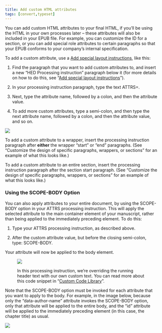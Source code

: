 ```yaml
---
title: Add custom HTML attributes
tags: [convert,typeset]
---
```

 
<html><body><section data-type="appendix" class="hsecappendix" data-hederis-type="hsecappendix" id="custom-attributes" data-pi-attrs="id: custom-attributes; data-tags: convert,typeset;" role="doc-appendix" data-tags="convert,typeset" data-author-name=" " data-book-title=" " title="Add custom HTML attributes"><p class="hblkp" data-hederis-type="hblkp" id="p6F1gvGkc">You can add custom HTML attributes to your final HTML, if you&#8217;ll be using the HTML in your own processes later &#8211; these attributes will also be included in your EPUB file. For example, you can customize the ID for a section, or you can add special role attributes to certain paragraphs so that your EPUB conforms to your company&#8217;s internal specification.</p><p class="hblkp" data-hederis-type="hblkp" id="pxP2b06gC">To add a custom attribute, use a <a href="{% link _docs/custom-design.md %}" data-hederis-type="hspana" id="pmjbm2jsN"><span class="Hyperlink" data-hederis-type="hspnspan" id="pz58QR2U6">Add special layout instructions</span></a>, like this:</p><ol class="hwprnumlist" data-hederis-type="hwprnumlist" id="pZF9CbBeq"><li class="hblkoli" data-hederis-type="hblkoli" id="li7WUZeMIJ"><p class="hblkoli" data-hederis-type="hblklip" id="pkFaDmEDO">Find the paragraph that you want to add custom attributes to, and insert a new &#8220;HED Processing instruction&#8221; paragraph below it (for more details on how to do this, see &#8220;<a href="{% link _docs/custom-design.md %}" data-hederis-type="hspana" id="pVuF8qX50"><span class="Hyperlink" data-hederis-type="hspnspan" id="pNXxV0Mzu">Add special layout instructions</span></a>&#8221;).</p></li><li class="hblkoli" data-hederis-type="hblkoli" id="lil0c2ibTk"><p class="hblkoli" data-hederis-type="hblklip" id="p1cV2T0g8">In your processing instruction paragraph, type the text ATTRS=.</p></li><li class="hblkoli" data-hederis-type="hblkoli" id="liaOUslolG"><p class="hblkoli" data-hederis-type="hblklip" id="pzpgrRCiu">Next, type the attribute name, followed by a colon, and then the attribute value.</p></li><li class="hblkoli" data-hederis-type="hblkoli" id="liUQSr8D6J"><p class="hblkoli" data-hederis-type="hblklip" id="pCn3kxHsp">To add more custom attributes, type a semi-colon, and then type the next attribute name, followed by a colon, and then the attribute value, and so on.</p></li></ol><img data-hederis-type="hblkimg" class="hblkimg" id="pQqqK9frE" src="customattrs.png" data-img-src="customattrs.png"/><p class="hblkp" data-hederis-type="hblkp" id="pZCdv2jM4">To add a custom attribute to a wrapper, insert the processing instruction paragraph after <strong data-hederis-type="hspanstrong" id="pywJrdC26">either</strong> the wrapper &#8220;start&#8221; or &#8220;end&#8221; paragraphs. (See &#8220;Customize the design of specific paragraphs, wrappers, or sections&#8221; for an example of what this looks like.)</p><p class="hblkp" data-hederis-type="hblkp" id="p9kzhtiZF">To add a custom attribute to an entire section, insert the processing instruction paragraph after the section start paragraph. (See &#8220;Customize the design of specific paragraphs, wrappers, or sections&#8221; for an example of what this looks like.)</p><section class="hwprsubsection" data-hederis-type="hwprsubsection" id="pOQJf9GoQ" data-type="subsection" title="Using the SCOPE-BODY Option"><h1 data-hederis-type="hblktitle" class="hblktitle" id="pnfuqY2g1">Using the SCOPE-BODY Option</h1><p class="hblkp" data-hederis-type="hblkp" id="pN5kTTM3K">You can also apply attributes to your entire document, by using the SCOPE-BODY option in your ATTRS processing instruction. This will apply the selected attribute to the main container element of your manuscript, rather than being applied to the immediately preceding element. To do this:</p><ol class="hwprnumlist" data-hederis-type="hwprnumlist" id="ppnGwuFWh"><li class="hblkoli" data-hederis-type="hblkoli" id="limISxCSr1"><p class="hblkoli" data-hederis-type="hblklip" id="pVkEalCIK">Type your ATTRS processing instruction, as described above.</p></li><li class="hblkoli" data-hederis-type="hblkoli" id="liTxNhhpao"><p class="hblkoli" data-hederis-type="hblklip" id="pIPLeSKBr">After the custom attribute value, but before the closing semi-colon, type: SCOPE-BODY.</p></li></ol><p class="hblkp" data-hederis-type="hblkp" id="pn1UUXFrG">Your attribute will now be applied to the body element. </p><figure class="hwprfig" data-hederis-type="hwprfig" id="pRcuHdvsn"><img data-hederis-type="hblkimg" class="hblkimg" id="pwNmu94ne" src="globalscopebody.png" data-img-src="globalscopebody.png"/><p class="hblkcaption" data-hederis-type="hblkcaption" id="pjfDvAt7V">In this processing instruction, we&#8217;re overriding the running header text with our own custom text. You can read more about this code snippet in &#8220;<a href="{% link _docs/custom-style-library.md %}" data-hederis-type="hspana" id="pogoytInR"><span class="Hyperlink" data-hederis-type="hspnspan" id="plsNXvmdw">Custom Code Library</span></a>&#8221;.</p></figure><p class="hblkp" data-hederis-type="hblkp" id="p5mgRU2Fg">Note that the SCOPE-BODY option must be invoked for each attribute that you want to apply to the body. For example, in the image below, because only the &#8220;data-author-name&#8221; attribute invokes the SCOPE-BODY option, only that attribute will be applied to the entire body, and the &#8220;id&#8221; attribute will be applied to the immediately preceding element (in this case, the chapter title) as usual.</p><img data-hederis-type="hblkimg" class="hblkimg" id="pF6xZmzzr" src="attrscopebody.png" data-img-src="attrscopebody.png"/></section></section></body></html>

